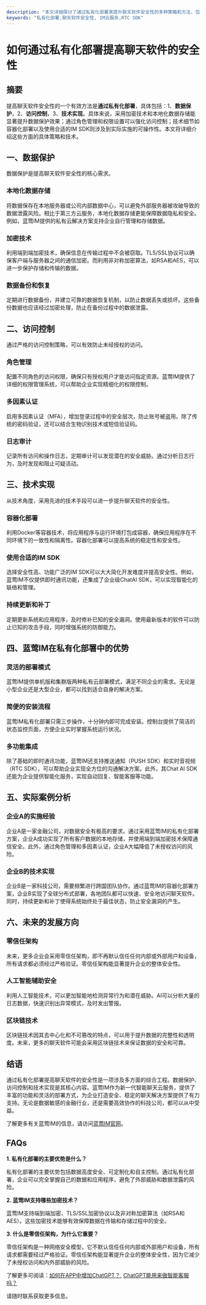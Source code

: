 ```yaml
---
description: "本文详细探讨了通过私有化部署来提升聊天软件安全性的多种策略和方法，包括数据保护、访问控制及技术实现。"
keywords: "私有化部署,聊天软件安全性, IM云服务,RTC SDK"
---
```

# 如何通过私有化部署提高聊天软件的安全性

## 摘要

提高聊天软件安全性的一个有效方法是**通过私有化部署**，具体包括：1、**数据保护**，2、**访问控制**，3、**技术实现**。具体来说，采用加密技术和本地化数据存储能显著提升数据保护效果；通过角色管理和权限设置可以强化访问控制；技术细节如容器化部署以及使用合适的IM SDK则涉及到实际实施的可操作性。本文将详细介绍这些方面的具体策略和技术。

## 一、数据保护

数据保护是提高聊天软件安全性的核心需求。

### 本地化数据存储

将数据保存在本地服务器或公司内部数据中心，可以避免外部服务器被攻破导致的数据泄露风险。相比于第三方云服务，本地化数据存储更能保障数据隐私和安全。例如，蓝莺IM提供的私有云解决方案支持企业自行管理和存储数据。

### 加密技术

利用端到端加密技术，确保信息在传输过程中不会被窃取。TLS/SSL协议可以确保客户端与服务器之间的通信加密。而利用非对称加密算法，如RSA和AES，可以进一步保护存储和传输的数据。

### 数据备份和恢复

定期进行数据备份，并建立可靠的数据恢复机制，以防止数据丢失或损坏。这些备份数据也应该经过加密处理，防止在备份过程中的数据泄露。

## 二、访问控制

通过严格的访问控制策略，可以有效防止未经授权的访问。

### 角色管理

配置不同角色的访问权限，确保只有授权用户才能访问指定资源。蓝莺IM提供了详细的权限管理系统，可以帮助企业实现精细化的权限控制。

### 多因素认证

启用多因素认证（MFA），增加登录过程中的安全层次，防止账号被盗用。除了传统的密码验证，还可以结合生物识别技术或短信验证码。

### 日志审计

记录所有访问和操作日志，定期审计可以发现潜在的安全威胁。通过分析日志行为，及时发现和阻止可疑活动。

## 三、技术实现

从技术角度，采用先进的技术手段可以进一步提升聊天软件的安全性。

### 容器化部署

利用Docker等容器技术，将应用程序与运行环境打包成容器，确保应用程序在不同环境下的一致性和隔离性。容器化部署可以提高系统的稳定性和安全性。

### 使用合适的IM SDK

选择安全性高、功能广泛的IM SDK可以大大简化开发难度并提高安全性。例如，蓝莺IM不仅提供即时通讯功能，还集成了企业级ChatAI SDK，可以实现智能化的联络和管理。

### 持续更新和补丁

定期更新系统和应用程序，及时修补已知的安全漏洞。使用最新版本的软件可以防止已知的攻击手段，同时增强系统的防御能力。

## 四、蓝莺IM在私有化部署中的优势

### 灵活的部署模式

蓝莺IM提供单机版和集群版两种私有云部署模式，满足不同企业的需求。无论是小型企业还是大型企业，都可以找到适合自身的解决方案。

### 简便的安装流程

蓝莺IM私有化部署只需三步操作，十分钟内即可完成安装。控制台提供了简洁的状态监控页面，方便企业实时掌握系统运行状况。

### 多功能集成

除了基础的即时通讯功能，蓝莺IM还支持推送通知（PUSH SDK）和实时音视频（RTC SDK），可以帮助企业实现全方位的沟通解决方案。此外，其Chat AI SDK还能为企业提供智能化服务，实现自动回复、智能客服等功能。

## 五、实际案例分析

### 企业A的实施经验

企业A是一家金融公司，对数据安全有极高的要求。通过采用蓝莺IM的私有化部署方案，企业A成功实现了所有客户数据的本地存储，并使用端到端加密技术保障通信安全。此外，通过角色管理和多因素认证，企业A大幅降低了未授权访问的风险。

### 企业B的技术实现

企业B是一家科技公司，需要频繁进行跨国团队协作。通过蓝莺IM的容器化部署方案，企业B实现了全球分布式部署，各地团队都可以快速、安全地访问聊天软件。同时，持续更新和补丁使得系统始终处于最佳状态，防止安全漏洞的产生。

## 六、未来的发展方向

### 零信任架构

未来，更多企业会采用零信任架构，即不再默认信任任何内部或外部用户和设备，所有请求都必须经过严格验证。零信任架构能显著提升企业的整体安全性。

### 人工智能辅助安全

利用人工智能技术，可以更加智能地检测异常行为和潜在威胁。AI可以分析大量的日志数据，快速识别出异常模式，及时发出警报。

### 区块链技术

区块链技术因其去中心化和不可篡改的特点，可以用于提升数据的完整性和透明度。未来，更多的聊天软件可能会采用区块链技术来保证数据的安全和可靠。

## 结语

通过私有化部署提高聊天软件的安全性是一项涉及多方面的综合工程。数据保护、访问控制和技术实现是其核心内容。蓝莺IM作为新一代智能聊天云服务，提供了丰富的功能和灵活的部署方式，为企业打造安全、稳定的聊天解决方案提供了有力支持。无论是数据敏感的金融行业，还是需要高效协作的科技公司，都可以从中受益。

了解更多有关蓝莺IM的信息，请访问[蓝莺IM官网](https://www.lanyingim.com)。

## FAQs

**1. 私有化部署的主要优势是什么？**

私有化部署的主要优势包括数据高度安全、可定制化和自主控制。通过私有化部署，企业可以完全掌握自己的数据和应用程序，避免了外部威胁和数据泄露的风险。

**2. 蓝莺IM支持哪些加密技术？**

蓝莺IM支持端到端加密、TLS/SSL加密协议以及非对称加密算法（如RSA和AES）。这些加密技术能够有效保障数据在传输和存储过程中的安全。

**3. 什么是零信任架构，为什么它重要？**

零信任架构是一种网络安全模型，它不默认信任任何内部或外部用户和设备，所有请求都需要经过严格验证。零信任架构能显著提升企业的整体安全性，因为它减少了未授权访问和内外部威胁的风险。

了解更多可阅读：[如何在APP中增加ChatGPT？](articles/product-and-technologies/how-to-add-chatgpt-to-your-app.html), [ChatGPT能用来做智能客服吗？](articles/product-and-technologies/how-to-implement-an-intelligent-customer-service-by-chatgpt.html)

请随时联系获取更多信息。
